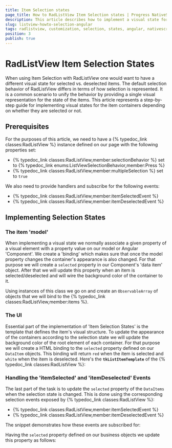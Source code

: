 ```yaml
---
title: Item Selection states
page_title: How to RadListView Item Selection states | Progress NativeScript UI Documentation
description: This article describes how to implement a visual state for selected or deselected items in RadListView.
slug: listview-howto-selection-angular
tags: radlistview, customization, selection, states, angular, nativescript, professional, ui
position: 3
publish: true
---
```

# RadListView Item Selection States
When using Item Selection with RadListView one would want to have a different visual state for selected vs. deselected items. The default selection behavior of RadListView differs in terms of how selection is represented. It is a common scenario to unify the behavior by providing a single visual representation for the state of the items. This article represents a step-by-step guide for implementing visual states for the item containers depending on whether they are selected or not.

## Prerequisites
For the purposes of this article, we need to have a {% typedoc_link classes:RadListView %} instance defined on our page with the following properties set:
* {% typedoc_link classes:RadListView,member:selectionBehavior %} set to {% typedoc_link enums:ListViewSelectionBehavior,member:Press %}
* {% typedoc_link classes:RadListView,member:multipleSelection %} set to `true`

We also need to provide handlers and subscribe for the following events:
* {% typedoc_link classes:RadListView,member:itemSelectedEvent %}
* {% typedoc_link classes:RadListView,member:itemDeselectedEvent %}

## Implementing Selection States
### The item 'model'
When implementing a visual state we normally associate a given property of a visual element with a property value on our model or Angular 'Component'. We create a 'binding' which makes sure that once the model property changes the container's appearance is also changed. For that purpose we will create a `selected` property in our Component's 'data item' object. After that we will update this property when an item is selected/deselected and will wire the background color of the container to it.

Using instances of this class we go on and create an `ObservableArray` of objects that we will bind to the {% typedoc_link classes:RadListView,member:items %}.

<snippet id='listview-angular-data-item'/>
<snippet id='angular-listview-selection-states-component'/>

### The UI
Essential part of the implementation of 'Item Selection States' is the template that defines the item's visual structure. To update the appearance of the containers according to the selection state we will update the background color of the root element of each container. For that purpose we will create a HTML binding to the `selected` property defined on our `DataItem` objects. This binding will return `red` when the item is selected and `white` when the item is deselected. Here's the **`tkListItemTemplate`** of the {% typedoc_link classes:RadListView %}:

<snippet id='angular-listview-howto-item-selection-template-html'/>

### Handling the 'itemSelected' and 'itemDeselected' Events
The last part of the task is to update the `selected` property of the `DataItems` when the selection state is changed. This is done using the corresponding selection events exposed by {% typedoc_link classes:RadListView %}:

* {% typedoc_link classes:RadListView,member:itemSelectedEvent %}
* {% typedoc_link classes:RadListView,member:itemDeselectedEvent %}

The snippet demonstrates how these events are subscribed for:

<snippet id='angular-listview-howto-item-selection-events-html'/>

Having the `selected` property defined on our business objects we update this property as follows:

<snippet id='angular-listview-howto-item-selection-events'/>
